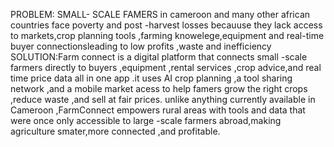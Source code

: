 PROBLEM: SMALL- SCALE FAMERS in cameroon and many other african countries face poverty and post -harvest losses becauuse they lack access to markets,crop planning tools ,farming knowelege,equipment and real-time buyer connectionsleading to low profits ,waste and inefficiency
SOLUTION:Farm connect is a digital platform that connects small -scale farmers directly to buyers ,equipment ,rental services ,crop advice,and real time price data all in one app .it uses AI crop planning ,a tool sharing network ,and a mobile market acess to help famers grow the right crops ,reduce waste ,and sell at fair prices. unlike anything currently available in Cameroon ,FarmConnect empowers rural areas with tools and data that were once only accessible to large -scale farmers abroad,making agriculture smater,more connected ,and profitable.
